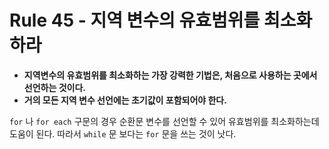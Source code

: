 # Rule 45 - 지역 변수의 유효범위를 최소화 하라

- **지역변수의 유효범위를 최소화하는 가장 강력한 기법은, 처음으로 사용하는 곳에서 선언하는 것이다.**
- **거의 모든 지역 변수 선언에는 초기값이 포함되어야 한다.**

`for` 나 `for each` 구문의 경우 순환문 변수를 선언할 수 있어 유효범위를 최소화하는데 도움이 된다. 따라서 `while` 문 보다는 `for` 문을 쓰는 것이 낫다. 
